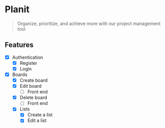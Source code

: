 # Planit

> Organize, prioritize, and achieve more with our project management tool

## Features

- [x] Authentication
  - [x] Register
  - [x] Login
- [x] Boards
  - [x] Create board
  - [x] Edit board
    - [ ] Front end
  - [x] Delete board
    - [ ] Front end
  - [x] Lists
    - [x] Create a list
    - [x] Edit a list
